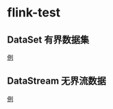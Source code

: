 # flink-test


## DataSet 有界数据集
[例](./demo/src/main/java/com/flink/demo/WordCount.java)


## DataStream 无界流数据
[例](./demo/src/main/java/com/flink/demo/StreamWordCount.java)
